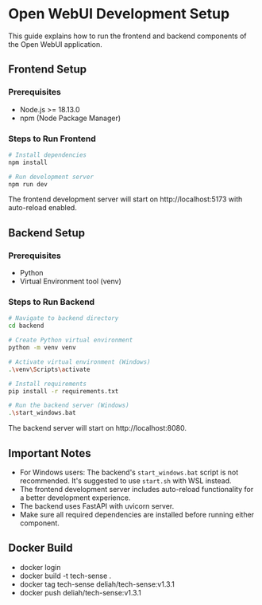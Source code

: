 # Open WebUI Development Setup

This guide explains how to run the frontend and backend components of the Open WebUI application.

## Frontend Setup

### Prerequisites
- Node.js >= 18.13.0
- npm (Node Package Manager)

### Steps to Run Frontend
```bash
# Install dependencies
npm install

# Run development server
npm run dev
```

The frontend development server will start on http://localhost:5173 with auto-reload enabled.

## Backend Setup

### Prerequisites
- Python
- Virtual Environment tool (venv)

### Steps to Run Backend
```bash
# Navigate to backend directory
cd backend

# Create Python virtual environment
python -m venv venv

# Activate virtual environment (Windows)
.\venv\Scripts\activate

# Install requirements
pip install -r requirements.txt

# Run the backend server (Windows)
.\start_windows.bat
```

The backend server will start on http://localhost:8080.

## Important Notes

- For Windows users: The backend's `start_windows.bat` script is not recommended. It's suggested to use `start.sh` with WSL instead.
- The frontend development server includes auto-reload functionality for a better development experience.
- The backend uses FastAPI with uvicorn server.
- Make sure all required dependencies are installed before running either component.


## Docker Build

- docker login
- docker build -t tech-sense .
- docker tag tech-sense deliah/tech-sense:v1.3.1
- docker push deliah/tech-sense:v1.3.1
